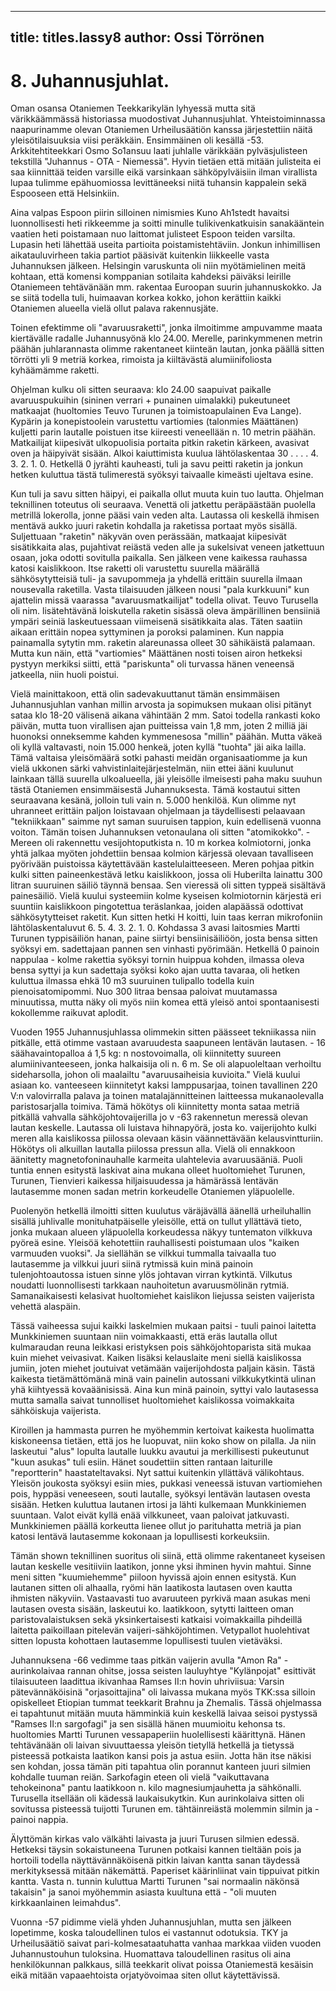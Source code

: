
---

title: titles.lassy8
author: Ossi Törrönen
---


    
# 8. Juhannusjuhlat.

Oman osansa Otaniemen Teekkarikylän lyhyessä mutta sitä värikkäämmässä historiassa muodostivat Juhannusjuhlat. 
Yhteistoiminnassa naapurinamme olevan Otaniemen Urheilusäätiön kanssa järjestettiin näitä yleisötilaisuuksia viisi 
peräkkäin. Ensimmäinen oli kesällä -53. Arkkitehtiteekkari Osmo So1ansuu laati juhlalle värikkään pylväsjulisteen 
tekstillä "Juhannus - OTA - Niemessä". Hyvin tietäen että mitään julisteita ei saa kiinnittää teiden varsille eikä varsinkaan 
sähköpylväisiin ilman virallista lupaa tulimme epähuomiossa levittäneeksi niitä tuhansin kappalein sekä Espooseen että 
Helsinkiin.

Aina valpas Espoon piirin silloinen nimismies Kuno Ah1stedt havaitsi luonnollisesti heti rikkeemme ja soitti minulle 
tulikivenkatkuisin sanakääntein vaatien heti poistamaan nuo laittomat julisteet Espoon teiden varsilta. Lupasin heti lähettää 
useita partioita poistamistehtäviin. Jonkun inhimillisen aikatauluvirheen takia partiot pääsivät kuitenkin liikkeelle vasta 
Juhannuksen jälkeen. Helsingin varuskunta oli niin myötämielinen meitä kohtaan, että komensi komppanian sotilaita 
kahdeksi päiväksi leirille Otaniemeen tehtävänään mm. rakentaa Euroopan suurin juhannuskokko. Ja se siitä todella tuli, 
huimaavan korkea kokko, johon kerättiin kaikki Otaniemen alueella vielä ollut palava rakennusjäte.

Toinen efektimme oli "avaruusraketti", jonka ilmoitimme ampuvamme maata kiertävälle radalle Juhannusyönä klo 24.00. 
Merelle, parinkymmenen metrin päähän juhlarannasta olimme rakentaneet kiinteän lautan, jonka päällä sitten törrötti yli 9 
metriä korkea, rimoista ja kiiltävästä alumiinifoliosta kyhäämämme raketti.

Ohjelman kulku oli sitten seuraava: klo 24.00 saapuivat paikalle avaruuspukuihin (sininen verrari + punainen uimalakki) 
pukeutuneet matkaajat (huoltomies Teuvo Turunen ja toimistoapulainen Eva Lange). Kypärin ja konepistoolein varustettu 
vartiomies (talonmies Määttänen) kuljetti parin lautalle poistuen itse kiireesti veneellään n. 10 metrin päähän. Matkailijat 
kiipesivät ulkopuolisia portaita pitkin raketin kärkeen, avasivat oven ja häipyivät sisään. Alkoi kaiuttimista kuulua 
lähtölaskentaa 30 . . . . 4. 3. 2. 1. 0. Hetkellä 0 jyrähti kauheasti, tuli ja savu peitti raketin ja jonkun hetken kuluttua tästä 
tulimerestä syöksyi taivaalle kimeästi ujeltava esine.

Kun tuli ja savu sitten häipyi, ei paikalla ollut muuta kuin tuo lautta. Ohjelman teknillinen toteutus oli seuraava. Venettä oli 
jatkettu peräpäästään puolella metrillä lokerolla, jonne pääsi vain veden alta. Lautassa oli keskellä ihmisen mentävä aukko 
juuri raketin kohdalla ja raketissa portaat myös sisällä. Suljettuaan "raketin" näkyvän oven perässään, matkaajat kiipesivät 
sisätikkaita alas, pujahtivat reiästä veden alle ja sukelsivat veneen jatkettuun osaan, joka odotti sovitulla paikalla. Sen 
jälkeen vene kaikessa rauhassa katosi kaislikkoon. Itse raketti oli varustettu suurella määrällä sähkösytytteisiä tuli- ja 
savupommeja ja yhdellä erittäin suurella ilmaan nousevalla raketilla. Vasta tilaisuuden jälkeen nousi "pala kurkkuuni" kun 
ajattelin missä vaarassa "avaruusmatkailijat" todella olivat. Teuvo Turusella oli nim. lisätehtävänä loiskutella raketin 
sisässä oleva ämpärillinen bensiiniä ympäri seiniä laskeutuessaan viimeisenä sisätikkaita alas. Täten saatiin aikaan erittäin 
nopea syttyminen ja poroksi palaminen. Kun nappia painamalla sytytin mm. raketin alareunassa olleet 30 sähikäistä 
palamaan. Mutta kun näin, että "vartiomies" Määttänen nosti toisen airon hetkeksi pystyyn merkiksi siitti, että "pariskunta" 
oli turvassa hänen veneensä jatkeella, niin huoli poistui.

Vielä mainittakoon, että olin sadevakuuttanut tämän ensimmäisen Juhannusjuhlan vanhan millin arvosta ja sopimuksen 
mukaan olisi pitänyt sataa klo 18-20 välisenä aikana vähintään 2 mm. Satoi todella rankasti koko päivän, mutta tuon 
virallisen ajan puitteissa vain 1,8 mm, joten 2 milliä jäi huonoksi onneksemme kahden kymmenesosa "millin" päähän. 
Mutta väkeä oli kyllä valtavasti, noin 15.000 henkeä, joten kyllä "tuohta" jäi aika lailla. Tämä valtaisa yleisömäärä sotki 
pahasti meidän organisaatiomme ja kun vielä ukkonen särki vahvistinlaitejärjestelmän, niin ettei ääni kuulunut lainkaan 
tällä suurella ulkoalueella, jäi yleisölle ilmeisesti paha maku suuhun tästä Otaniemen ensimmäisestä Juhannuksesta. Tämä 
kostautui sitten seuraavana kesänä, jolloin tuli vain n. 5.000 henkilöä. Kun olimme nyt uhranneet erittäin paljon loistavaan 
ohjelmaan ja täydellisesti pelaavaan "tekniikkaan" saimme nyt saman suuruisen tappion, kuin edellisenä vuonna voiton. 
Tämän toisen Juhannuksen vetonaulana oli sitten "atomikokko". - Mereen oli rakennettu vesijohtoputkista n. 10 m korkea 
kolmiotorni, jonka yhtä jalkaa myöten johdettiin bensaa kolmion kärjessä olevaan tavalliseen pyörivään puistoissa 
käytettävään kastelulaitteeseen. Meren pohjaa pitkin kulki sitten paineenkestävä letku kaislikkoon, jossa oli Huberilta 
lainattu 300 litran suuruinen säiliö täynnä bensaa. Sen vieressä oli sitten typpeä sisältävä painesäiliö. Vielä kuului 
systeemiin kolme kyseisen kolmiotornin kärjestä eri suuntiin kaislikkoon pingotettua teräslankaa, joiden alapäässä 
odottivat sähkösytytteiset raketit. Kun sitten hetki H koitti, luin taas kerran mikrofoniin lähtölaskentaluvut 6. 5. 4. 3. 2. 1. 0. 
Kohdassa 3 avasi laitosmies Martti Turunen typpisäiliön hanan, paine siirtyi bensiinisäiliöön, josta bensa sitten syöksyi em. 
sadettajaan pannen sen vinhasti pyörimään. Hetkellä 0 painoin nappulaa - kolme rakettia syöksyi tornin huippua kohden, 
ilmassa oleva bensa syttyi ja kun sadettaja syöksi koko ajan uutta tavaraa, oli hetken kuluttua ilmassa ehkä 10 m3 suuruinen 
tulipallo todella kuin pienoisatomipommi. Nuo 300 litraa bensaa paloivat muutamassa minuutissa, mutta näky oli myös 
niin komea että yleisö antoi spontaanisesti kokollemme raikuvat aplodit. 

Vuoden 1955 Juhannusjuhlassa olimmekin sitten päässeet tekniikassa niin pitkälle, että otimme vastaan avaruudesta 
saapuneen lentävän lautasen. - 16 säähavaintopalloa á 1,5 kg: n nostovoimalla, oli kiinnitetty suureen alumiinivanteeseen, 
jonka halkaisija oli n. 6 m. Se oli alapuoleltaan verhoiltu sideharsolla, johon oli maalailtu "avaruusaiheisia kuvioita." Vielä 
kuului asiaan ko. vanteeseen kiinnitetyt kaksi lamppusarjaa, toinen tavallinen 220 V:n valovirralla palava ja toinen 
matalajännitteinen laitteessa mukanaolevalla paristosarjalla toimiva. Tämä hökötys oli kiinnitetty monta sataa metriä 
pitkällä vahvalla sähköjohtovaijerilla jo v -63 rakennetun meressä olevan lautan keskelle. Lautassa oli luistava hihnapyörä, 
josta ko. vaijerijohto kulki meren alla kaislikossa piilossa olevaan käsin väännettävään kelausvintturiin. Hökötys oli 
alkuillan lautalla piilossa pressun alla. Vielä oli ennakkoon äänitetty magnetofoninauhalle karmeita ulahtelevia 
avaruusääniä. Puoli tuntia ennen esitystä laskivat aina mukana olleet huoltomiehet Turunen, Turunen, Tienvieri kaikessa 
hiljaisuudessa ja hämärässä lentävän lautasemme monen sadan metrin korkeudelle Otaniemen yläpuolelle. 

Puolenyön hetkellä ilmoitti sitten kuulutus väräjävällä äänellä urheiluhallin sisällä juhlivalle monituhatpäiselle yleisölle, 
että on tullut yllättävä tieto, jonka mukaan alueen yläpuolella korkeudessa näkyy tuntematon vilkkuva pyöreä esine. 
Yleisöä kehotettiin rauhallisesti poistumaan ulos "kaiken varmuuden vuoksi". Ja siellähän se vilkkui tummalla taivaalla tuo 
lautasemme ja vilkkui juuri siinä rytmissä kuin minä painoin tulenjohtoautossa istuen sinne ylös johtavan virran kytkintä. 
Vilkutus noudatti luonnollisesti tarkkaan nauhoitetun avaruusmölinän rytmiä. Samanaikaisesti kelasivat huoltomiehet 
kaislikon liejussa seisten vaijerista vehettä alaspäin. 

Tässä vaiheessa sujui kaikki laskelmien mukaan paitsi - tuuli painoi laitetta Munkkiniemen suuntaan niin voimakkaasti, 
että eräs lautalla ollut kulmaraudan reuna leikkasi eristyksen pois sähköjohtoparista sitä mukaa kuin miehet veivasivat. 
Kaiken lisäksi kelauslaite meni siellä kaislikossa jumiin, joten miehet joutuivat vetämään vaijerijohdosta paljain käsin. 
Tästä kaikesta tietämättömänä minä vain painelin autossani vilkkukytkintä ulinan yhä kiihtyessä kovaäänisissä. Aina kun 
minä painoin, syttyi valo lautasessa mutta samalla saivat tunnolliset huoltomiehet kaislikossa voimakkaita sähköiskuja 
vaijerista.

Kiroillen ja hammasta purren he myöhemmin kertoivat kaikesta huolimatta kiskoneensa tietäen, että jos he luopuvat, niin 
koko show on pilalla. Ja niin laskeutui "alus" lopulta lautalle luukku avautui ja merkillisesti pukeutunut "kuun asukas" tuli 
esiin. Hänet soudettiin sitten rantaan laiturille "reportterin" haastateltavaksi. Nyt sattui kuitenkin yllättävä välikohtaus. 
Yleisön joukosta syöksyi esiin mies, pukkasi veneessä istuvan vartiomiehen pois, hyppäsi veneeseen, souti lautalle, syöksyi 
lentävän lautasen ovesta sisään. Hetken kuluttua lautanen irtosi ja lähti kulkemaan Munkkiniemen suuntaan. Valot eivät 
kyllä enää vilkkuneet, vaan paloivat jatkuvasti. Munkkiniemen päällä korkeutta lienee ollut jo parituhatta metriä ja pian 
katosi lentävä lautasemme kokonaan ja lopullisesti korkeuksiin.

Tämän shown teknillinen suoritus oli siinä, että olimme rakentaneet kyseisen lautan keskelle vesitiiviin laatikon, jonne yksi 
ihminen hyvin mahtui. Sinne meni sitten "kuumiehemme" piiloon hyvissä ajoin ennen esitystä. Kun lautanen sitten oli 
alhaalla, ryömi hän laatikosta lautasen oven kautta ihmisten näkyviin. Vastaavasti tuo avaruuteen pyrkivä maan asukas 
meni lautasen ovesta sisään, laskeutui ko. laatikkoon, sytytti laitteen oman paristovalaistuksen sekä yksinkertaisesti 
katkaisi voimakkailla pihdeillä laitetta paikoillaan pitelevän vaijeri-sähköjohtimen. Vetypallot huolehtivat sitten lopusta 
kohottaen lautasemme lopullisesti tuulen vietäväksi.

Juhannuksena -66 vedimme taas pitkän vaijerin avulla "Amon Ra" -aurinkolaivaa rannan ohitse, jossa seisten lauluyhtye 
"Kylänpojat" esittivät tilaisuuteen laadittua ikivanhaa Ramses II:n hovin uhriviisua: Varsin pätevännäköisinä 
"orjasoittajina" oli laivassa mukana myös TKK:ssa silloin opiskelleet Etiopian tummat teekkarit Brahnu ja Zhemalis. Tässä 
ohjelmassa ei tapahtunut mitään muuta hämminkiä kuin keskellä laivaa seisoi pystyssä "Ramses II:n sargofagi" ja sen 
sisällä hänen muumioitu kehonsa ts. huoltomies Martti Turunen vessapaperiin huolellisesti käärittynä.
Hänen tehtävänään oli laivan sivuuttaessa yleisön tietyllä hetkellä ja tietyssä pisteessä potkaista laatikon kansi pois ja astua 
esiin. Jotta hän itse näkisi sen kohdan, jossa tämän piti tapahtua olin porannut kanteen juuri silmien kohdalle tuuman reiän. 
Sarkofagin eteen oli vielä "vaikuttavana tehokeinona" pantu laatikkoon n. kilo magnesiumjauhetta ja sähkönalli. Turusella 
itsellään oli kädessä laukaisukytkin. Kun aurinkolaiva sitten oli sovitussa pisteessä tuijotti Turunen em. tähtäinreiästä 
molemmin silmin ja - painoi nappia.

Älyttömän kirkas valo välkähti laivasta ja juuri Turusen silmien edessä. Hetkeksi täysin sokaistuneena Turunen potkaisi 
kannen tieltään pois ja hortoili todella näyttävännäköisenä pitkin laivan kantta sanan täydessä merkityksessä mitään 
näkemättä. Paperiset käärinliinat vain tippuivat pitkin kantta. Vasta n. tunnin kuluttua Martti Turunen "sai normaalin 
näkönsä takaisin" ja sanoi myöhemmin asiasta kuultuna että - "oli muuten kirkkaanlainen leimahdus".

Vuonna -57 pidimme vielä yhden Juhannusjuhlan, mutta sen jälkeen lopetimme, koska taloudellinen tulos ei vastannut 
odotuksia. TKY ja Urheilusäätiö saivat pari-kolmesataatuhatta vanhaa markkaa viiden vuoden Juhannustouhun tuloksina. 
Huomattava taloudellinen rasitus oli aina henkilökunnan palkkaus, sillä teekkarit olivat poissa Otaniemestä kesäisin eikä 
mitään vapaaehtoista orjatyövoimaa siten ollut käytettävissä.
